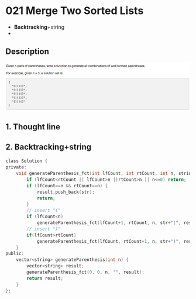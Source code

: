 # 021 Merge Two Sorted Lists

- **Backtracking**+string
- 
## Description
![IMAGE](resources/F147C04221DE7DE983FA8CEDCC26B63A.jpg)

## 1. Thought line

## 2. **Backtracking**+string

```c
class Solution {
private:
    void generateParenthesis_fct(int lfCount, int rtCount, int n, string str, vector<string>& result){
        if (lfCount<rtCount || lfCount>n ||rtCount>n || n<=0) return;
        if (lfCount==n && rtCount==n) {
            result.push_back(str);
            return;
        }
        // insert "("
        if (lfCount<n)
            generateParenthesis_fct(lfCount+1, rtCount, n, str+"(", result);
        // insert ")"
        if(lfCount>rtCount)
            generateParenthesis_fct(lfCount, rtCount+1, n, str+")", result);
    }
public:
    vector<string> generateParenthesis(int n) {
        vector<string> result;
        generateParenthesis_fct(0, 0, n, "", result);
        return result;
    }
};
```

